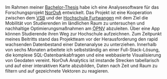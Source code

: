 Im Rahmen meiner <a href="/pdfs/Thesis_Merz_Alexander.pdf" target="_blank">Bachelor-Thesis</a> habe ich eine Analyse&shy;software für das Forschungsprojekt <a href="https://vm.baden-wuerttemberg.de/de/politik-zukunft/zukunftskonzepte/digitale-mobilitaet/mobiarch-bw/norova/" target="_blank"><abbr title="Nutzerorientierte Optimierung verkehrlicher Angebote">NorOvA</abbr></a> entwickelt.
Das Projekt ist eine Kooperation zwischen dem <a href="https://www.v-s-b.de/" target="_blank"><abbr title="Verkehrsverbund Schwarzwald-Baar">VSB</abbr></a> und der <a href="https://www.hs-furtwangen.de/en/" target="_blank">Hochschule Furtwangen</a> mit dem Ziel die Mobilität von Studierenden im ländlichen Raum zu untersuchen und nachhaltige Optimierungs&shy;maßnahmen am <abbr title="Öffentlicher Personennahverkehr">ÖPNV</abbr> abzuleiten. Über eine App können
Studierende ihren Weg zur Hochschule aufzeichnen. Zum Zeitpunkt meines Beitritts stand das Projektteam vor
der Herausforderung den rapid wachsenden Daten&shy;bestand einer Datenanalyse zu unterziehen. Innerhalb von sechs
Monaten arbeitete ich selbstständig an einer Full-Stack-Lösung, die komplexe SQL-Datenbank&shy;abfragen und
eine webbasierte Visualisierung von Geodaten vereint. NorOvA Analytics ist imstande Strecken tabellarisch
und auf einer interaktiven Karte abzubilden, Daten nach Zeit und Raum zu filtern und auf gezeichnete
Vektoren zu reagieren.

